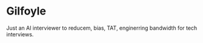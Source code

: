 # Gilfoyle

Just an AI interviewer to reducem, bias, TAT, enginerring bandwidth for tech interviews.
